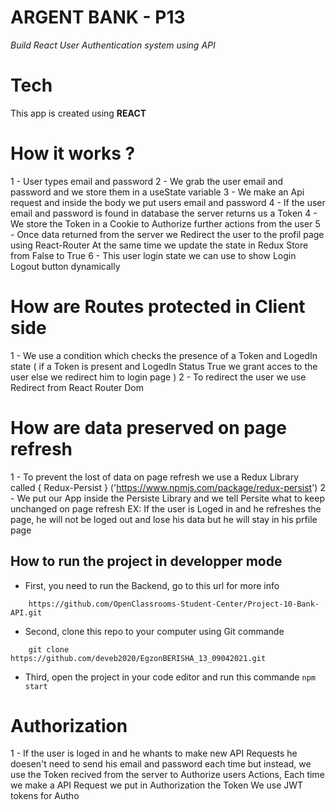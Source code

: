 # ARGENT BANK - P13

_Build React User Authentication system using API_
    
# Tech

This app is created using **REACT**

# How it works ?

1 - User types email and password
2 - We grab the user email and password and we store them in a useState variable
3 - We make an Api request and inside the body we put users email and password
4 - If the user email and password is found in database the server returns us a Token 
4 - We store the Token in a Cookie to Authorize further actions from the user 
5 - Once data returned from the server we Redirect the user to the profil page using React-Router
    At the same time we update the state in Redux Store from False to True
6 - This user login state we can use to show Login Logout button dynamically

# How are Routes protected in Client side

1 - We use a condition which checks the presence of a Token and LogedIn state
    ( if a Token is present and LogedIn Status True we grant acces to the user else we redirect him to login page )
2 - To redirect the user we use Redirect from React Router Dom

# How are data preserved on page refresh

1 - To prevent the lost of data on page refresh we use a Redux Library called { Redux-Persist } ('https://www.npmjs.com/package/redux-persist')
2 - We put our App inside the Persiste Library and we tell Persite what to keep unchanged on page refresh
    EX: If the user is Loged in and he refreshes the page, he will not be loged out and lose his data but he will stay in his prfile page
    
## How to run the project in developper mode

* First, you need to run the Backend, go to this url for more info
```
    https://github.com/OpenClassrooms-Student-Center/Project-10-Bank-API.git
```
* Second, clone this repo to your computer using Git commande

```
    git clone https://github.com/deveb2020/EgzonBERISHA_13_09042021.git
```

* Third, open the project in your code editor and run this commande 
`
    npm start
`


# Authorization

1 - If the user is loged in and he whants to make new API Requests he doesen't need to send his email and password each time but instead,
    we use the Token recived from the server to Authorize users Actions, Each time we make a API Request we put in Authorization the Token
    We use JWT tokens for Autho 
